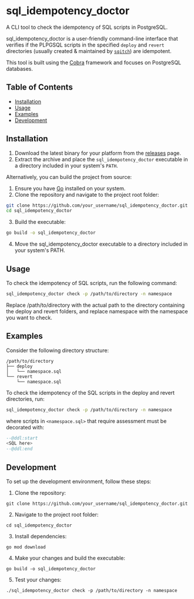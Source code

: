 # sql_idempotency_doctor

A CLI tool to check the idempotency of SQL scripts in PostgreSQL.

sql_idempotency_doctor is a user-friendly command-line interface that verifies if the PLPGSQL scripts in the specified `deploy` and `revert` directories (usually created & maintained by [`sqitch`](https://github.com/sqitchers/sqitch)) are idempotent. 

This tool is built using the [Cobra](https://github.com/spf13/cobra) framework and focuses on PostgreSQL databases.

## Table of Contents

- [Installation](#installation)
- [Usage](#usage)
- [Examples](#examples)
- [Development](#development)

## Installation

1. Download the latest binary for your platform from the [releases](https://github.com/your_username/sql_idempotency_doctor/releases) page.
2. Extract the archive and place the `sql_idempotency_doctor` executable in a directory included in your system's `PATH`.

Alternatively, you can build the project from source:

1. Ensure you have [Go](https://golang.org/doc/install) installed on your system.
2. Clone the repository and navigate to the project root folder:

```sh
git clone https://github.com/your_username/sql_idempotency_doctor.git
cd sql_idempotency_doctor
```

3. Build the executable:
```sh
go build -o sql_idempotency_doctor
```
4. Move the sql_idempotency_doctor executable to a directory included in your system's PATH.

## Usage
To check the idempotency of SQL scripts, run the following command:

```sh
sql_idempotency_doctor check -p /path/to/directory -n namespace
```
Replace /path/to/directory with the actual path to the directory containing the deploy and revert folders, and replace namespace with the namespace you want to check.

## Examples
Consider the following directory structure:

```
/path/to/directory
├── deploy
│   └── namespace.sql
└── revert
    └── namespace.sql
```

To check the idempotency of the SQL scripts in the deploy and revert directories, run:

```sh
sql_idempotency_doctor check -p /path/to/directory -n namespace
```
where scripts in `<namespace.sql>` that require assessment must be decorated with:
```sql
--@ddl:start
<SQL here>
--@ddl:end
```

## Development
To set up the development environment, follow these steps:

1. Clone the repository:
```
git clone https://github.com/your_username/sql_idempotency_doctor.git
```
2. Navigate to the project root folder:
```
cd sql_idempotency_doctor
```
3. Install dependencies:
```
go mod download
```
4. Make your changes and build the executable:
```
go build -o sql_idempotency_doctor
```
5. Test your changes:
```
./sql_idempotency_doctor check -p /path/to/directory -n namespace
```

